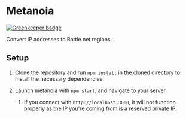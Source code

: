 # Metanoia

[![Greenkeeper badge](https://badges.greenkeeper.io/Alcha/Metanoia.svg)](https://greenkeeper.io/)

Convert IP addresses to Battle.net regions.

## Setup

1. Clone the repository and run `npm install` in the cloned directory to install the necessary dependencies.

1. Launch metanoia with `npm start`, and navigate to your server.
    1. If you connect with `http://localhost:3000`, it will not function properly as the IP you're coming from is a reserved private IP.
